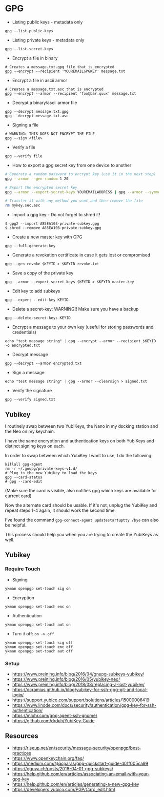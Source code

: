 # GPG

* Listing public keys - metadata only
```
gpg --list-public-keys
```
* Listing private keys - metadata only
```
gpg --list-secret-keys
```
* Encrypt a file in binary
```
# Creates a message.txt.gpg file that is encrypted
gpg --encrypt --recipient 'YOUREMAILGPGKEY' message.txt
```
* Encrypt a file in ascii armor
```
# Creates a message.txt.asc that is encrypted
gpg --encrypt --armor --recipient 'foo@bar.quux' message.txt
```
* Decrypt a binary/ascii armor file
```
gpg --decrypt message.txt.gpg
gpg --decrypt message.txt.asc
```
* Signing a file
```
# WARNING: THIS DOES NOT ENCRYPT THE FILE
gpg --sign <file>
```
* Verify a file
```
gpg --verify file
```

* How to export a gpg secret key from one device to another
```bash
# Generate a random password to encrypt key (use it in the next step)
gpg --armor --gen-random 1 20

# Export the encrypted secret key
gpg --armor --export-secret-keys YOUREMAILADDRESS | gpg --armor --symmetric --output mykey.sec.asc

# Transfer it with any method you want and then remove the file
rm mykey.sec.asc
```

* Import a gpg key - Do not forget to shred it!
```
$ gpg2 --import A85EA103-private-subkey.gpg
$ shred --remove A85EA103-private-subkey.gpg
```
* Create a new master key with GPG
```
gpg --full-generate-key
```
* Generate a revokation certificate in case it gets lost or compromised
```
gpg --gen-revoke $KEYID > $KEYID-revoke.txt
```
* Save a copy of the private key
```
gpg --armor --export-secret-keys $KEYID > $KEYID-master.key
```
* Edit key to add subkeys
```
gpg --expert --edit-key KEYID
```
* Delete a secret-key: WARNING!! Make sure you have a backup
```
gpg --delete-secret-keys KEYID
```
* Encrypt a message to your own key (useful for storing passwords and credentials)
```
echo "test message string" | gpg --encrypt --armor --recipient $KEYID -o encrypted.txt
```
* Decrypt message
```
gpg --decrypt --armor encrypted.txt
```
* Sign a message
```
echo "test message string" | gpg --armor --clearsign > signed.txt
```
* Verify the signature
```
gpg --verify signed.txt
```

## Yubikey

I routinely swap between two YubiKeys, the Nano in my docking station and the Neo on my keychain.

I have the same encryption and authentication keys on both YubiKeys and distinct signing keys on each.

In order to swap between which YubiKey I want to use, I do the following:

```
killall gpg-agent
rm -r ~/.gnupg/private-keys-v1.d/
# Plug in the new YubiKey to load the keys
gpg --card-status
# gpg --card-edit
```

(Make sure the card is visible, also notifies gpg which keys are available for current card)

Now the alternate card should be usable. If it's not, unplug the YubiKey and repeat steps 1-4 again, it should work the second time.

I've found the command `gpg-connect-agent updatestartuptty /bye` can also be helpful.

This process should help you when you are trying to create the YubiKeys as well.

## Yubikey

### Require Touch

* Signing
```
ykman openpgp set-touch sig on
```
* Encryption
```
ykman openpgp set-touch enc on
```
* Authentication
```
ykman openpgp set-touch aut on
```
* Turn it off: `on -> off`
```
ykman openpgp set-touch sig off
ykman openpgp set-touch enc off
ykman openpgp set-touch aut off
```

### Setup

* https://www.preining.info/blog/2016/04/gnupg-subkeys-yubikey/
* https://www.preining.info/blog/2016/05/yubikey-neo/
* https://www.preining.info/blog/2018/03/replacing-a-lost-yubikey/
* https://ocramius.github.io/blog/yubikey-for-ssh-gpg-git-and-local-login/
* https://support.yubico.com/support/solutions/articles/15000006419
* https://www.linode.com/docs/security/authentication/gpg-key-for-ssh-authentication/
* https://mlohr.com/gpg-agent-ssh-gnome/
* https://github.com/drduh/YubiKey-Guide

## Resources

* https://riseup.net/en/security/message-security/openpgp/best-practices
* https://www.openkeychain.org/faq/
* https://medium.com/@acparas/gpg-quickstart-guide-d01f005ca99
* https://oguya.ch/posts/2016-04-01-gpg-subkeys/
* https://help.github.com/en/articles/associating-an-email-with-your-gpg-key
* https://help.github.com/en/articles/generating-a-new-gpg-key
* https://developers.yubico.com/PGP/Card_edit.html

